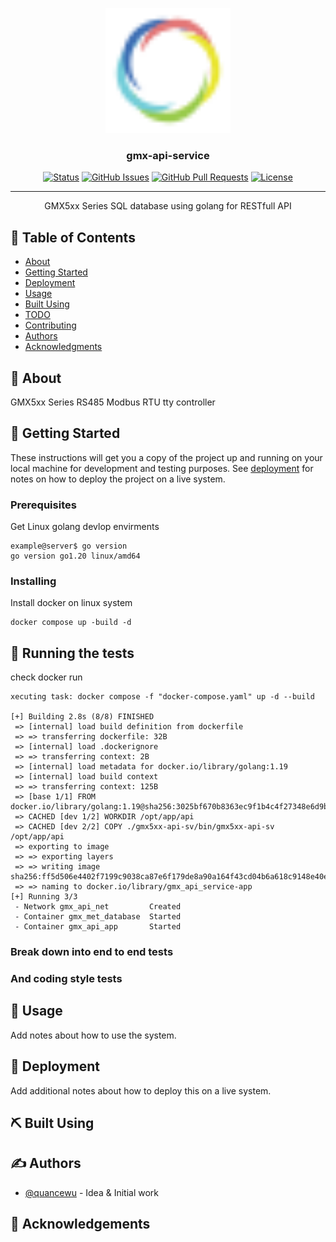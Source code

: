 <p align="center">
  <a href="" rel="noopener">
 <img width=200px height=200px src="https://github.com/quancewu/Gmx-api-service/blob/master/picture/favicon.svg" alt="Project logo"></a>
</p>

<h3 align="center">gmx-api-service</h3>

<div align="center">

[![Status](https://img.shields.io/badge/status-active-success.svg)]()
[![GitHub Issues](https://img.shields.io/github/issues/quancewu/Gmx-api-service.svg)](https://github.com/quancewu/Gmx-api-service/issues)
[![GitHub Pull Requests](https://img.shields.io/github/issues-pr/quancewu/Gmx-api-service.svg)](https://github.com/quancewu/Gmx-api-service/pulls)
[![License](https://img.shields.io/badge/license-MIT-blue.svg)](/LICENSE)

</div>

---

<p align="center"> GMX5xx Series SQL database using golang for RESTfull API
    <br> 
</p>

## 📝 Table of Contents

- [About](#about)
- [Getting Started](#getting_started)
- [Deployment](#deployment)
- [Usage](#usage)
- [Built Using](#built_using)
- [TODO](../TODO.md)
- [Contributing](../CONTRIBUTING.md)
- [Authors](#authors)
- [Acknowledgments](#acknowledgement)

## 🧐 About <a name = "about"></a>

GMX5xx Series RS485 Modbus RTU tty controller

## 🏁 Getting Started <a name = "getting_started"></a>

These instructions will get you a copy of the project up and running on your local machine for development and testing purposes. See [deployment](#deployment) for notes on how to deploy the project on a live system.

### Prerequisites

Get Linux golang devlop envirments

```
example@server$ go version
go version go1.20 linux/amd64
```

### Installing

Install docker on linux system

```
docker compose up -build -d
```


## 🔧 Running the tests <a name = "tests"></a>

check docker run

```
xecuting task: docker compose -f "docker-compose.yaml" up -d --build 

[+] Building 2.8s (8/8) FINISHED
 => [internal] load build definition from dockerfile                                                                                                                    
 => => transferring dockerfile: 32B                                                                                                                                     
 => [internal] load .dockerignore                                                                                                                                       
 => => transferring context: 2B                                                                                                                                         
 => [internal] load metadata for docker.io/library/golang:1.19                                                                                                          
 => [internal] load build context                                                                                                                                       
 => => transferring context: 125B                                                                                                                                       
 => [base 1/1] FROM docker.io/library/golang:1.19@sha256:3025bf670b8363ec9f1b4c4f27348e6d9b7fec607c47e401e40df816853e743a                                               
 => CACHED [dev 1/2] WORKDIR /opt/app/api                                                                                                                               
 => CACHED [dev 2/2] COPY ./gmx5xx-api-sv/bin/gmx5xx-api-sv /opt/app/api                                                                                                
 => exporting to image                                                                                                                                                  
 => => exporting layers                                                                                                                                                 
 => => writing image sha256:ff5d506e4402f7199c9038ca87e6f179de8a90a164f43cd04b6a618c9148e40e                                                                            
 => => naming to docker.io/library/gmx_api_service-app                                                                                                                  
[+] Running 3/3
 - Network gmx_api_net         Created                                                                                                                                  
 - Container gmx_met_database  Started                                                                                                                                  
 - Container gmx_api_app       Started
```

### Break down into end to end tests


### And coding style tests



## 🎈 Usage <a name="usage"></a>

Add notes about how to use the system.

## 🚀 Deployment <a name = "deployment"></a>

Add additional notes about how to deploy this on a live system.

## ⛏️ Built Using <a name = "built_using"></a>

## ✍️ Authors <a name = "authors"></a>

- [@quancewu](https://github.com/quancewu) - Idea & Initial work

## 🎉 Acknowledgements <a name = "acknowledgement"></a>

